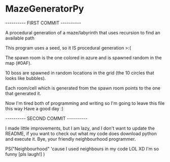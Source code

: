# MazeGeneratorPy

---------- FIRST COMMIT ----------

A procedural generation of a maze/labyrinth that uses recursion to find an available path

This program uses a seed, so it IS procedural generation >:(

The spawn room is the one colored in azure and is spawned random in the map (#0AF).

10 boss are spawned in random locations in the grid (the 10 circles that looks like bubbles).

Each room/cell which is generated from the spawn room points to the one that generated it.

Now I'm tired both of programming and writing so I'm going to leave this file this way
Have a good day :)

---------- SECOND COMMIT ----------

I made little improvements, but I am lazy, and I don't want to update the README, if you want
to check out what my code does download python and execute it. 
Bye, your friendly neighbourhood programmer.

PS("Neighbourhood" 'cause I used neighbours in my code LOL XD I'm so funny [pls laugh!] )